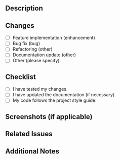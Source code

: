 ## Description
<!-- Briefly describe your changes and the purpose of this pull request. -->

## Changes
- [ ] Feature implementation (enhancement)
- [ ] Bug fix (bug)
- [ ] Refactoring (other)
- [ ] Documentation update (other)
- [ ] Other (please specify):

## Checklist
- [ ] I have tested my changes.
- [ ] I have updated the documentation (if necessary).
- [ ] My code follows the project style guide.

## Screenshots (if applicable)
<!-- Add screenshots or recordings to show the impact of your changes. -->

## Related Issues
<!-- Link to any related issues (e.g., "Fixes #123", "Closes #456"). -->

## Additional Notes
<!-- Any extra information for the reviewer. -->
